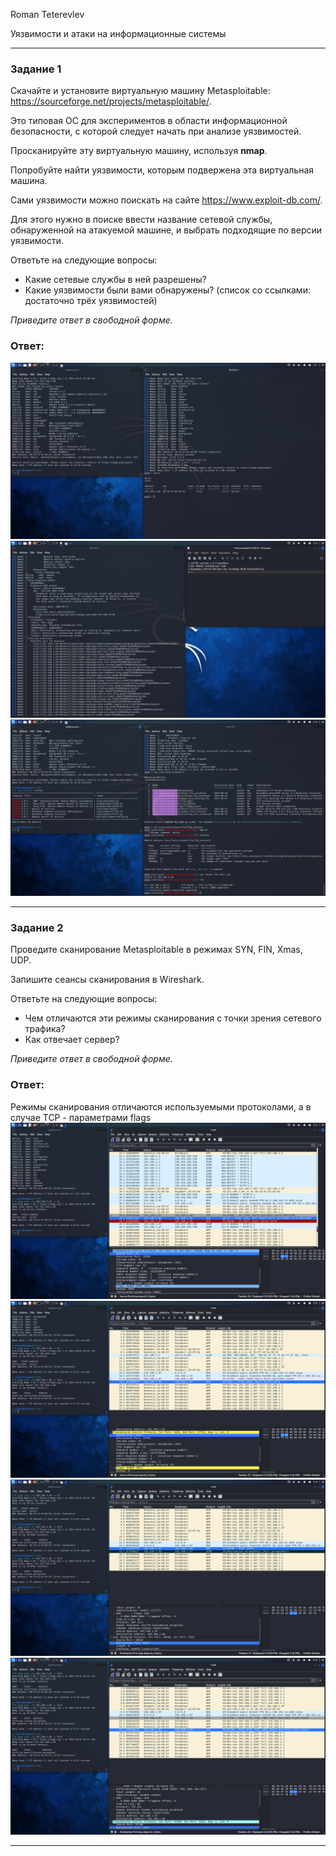 Roman Teterevlev

Уязвимости и атаки на информационные системы

---

### Задание 1

Скачайте и установите виртуальную машину Metasploitable: https://sourceforge.net/projects/metasploitable/.

Это типовая ОС для экспериментов в области информационной безопасности, с которой следует начать при анализе уязвимостей.

Просканируйте эту виртуальную машину, используя **nmap**.

Попробуйте найти уязвимости, которым подвержена эта виртуальная машина.

Сами уязвимости можно поискать на сайте https://www.exploit-db.com/.

Для этого нужно в поиске ввести название сетевой службы, обнаруженной на атакуемой машине, и выбрать подходящие по версии уязвимости.

Ответьте на следующие вопросы:

- Какие сетевые службы в ней разрешены?
- Какие уязвимости были вами обнаружены? (список со ссылками: достаточно трёх уязвимостей)
  
*Приведите ответ в свободной форме.*

### Ответ:
![alt text](https://github.com/Roman-Teterevlev/SYS-19_13-01/blob/main/13-01_1.1.png)
![alt text](https://github.com/Roman-Teterevlev/SYS-19_13-01/blob/main/13-01_1.2.png)
![alt text](https://github.com/Roman-Teterevlev/SYS-19_13-01/blob/main/13-01_1.3.png)

---  

### Задание 2

Проведите сканирование Metasploitable в режимах SYN, FIN, Xmas, UDP.

Запишите сеансы сканирования в Wireshark.

Ответьте на следующие вопросы:

- Чем отличаются эти режимы сканирования с точки зрения сетевого трафика?
- Как отвечает сервер?

*Приведите ответ в свободной форме.*

### Ответ:
Режимы сканирования отличаются используемыми протоколами, а в случае TCP - параметрами flags
![alt text](https://github.com/Roman-Teterevlev/SYS-19_13-01/blob/main/13-01_2.1.png)
![alt text](https://github.com/Roman-Teterevlev/SYS-19_13-01/blob/main/13-01_2.2.png)
![alt text](https://github.com/Roman-Teterevlev/SYS-19_13-01/blob/main/13-01_2.3.png)
![alt text](https://github.com/Roman-Teterevlev/SYS-19_13-01/blob/main/13-01_2.4.png)

---
